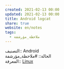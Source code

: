 ```yaml
---  
created: 2021-02-13 00:00  
updated: 2021-02-13 00:00  
title: Android logcat  
share: true  
website: en/notes  
tags:  
  - ملاحظة_مؤرشفة  
---  
```

  
  
التصنيف:: Android  
الحالة:: #ملاحظة_مؤرشفة  
المعرفة:: [Linux](Linux)  
  
